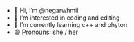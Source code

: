 - 👋 Hi, I’m @negarwhmii
- 👀 I’m interested in coding and editing
- 🌱 I’m currently learning c++ and phyton
- 😄 Pronouns: she / her

<!---
negarwhmii/negarwhmii is a ✨ special ✨ repository because its `README.md` (this file) appears on your GitHub profile.
You can click the Preview link to take a look at your changes.
--->
